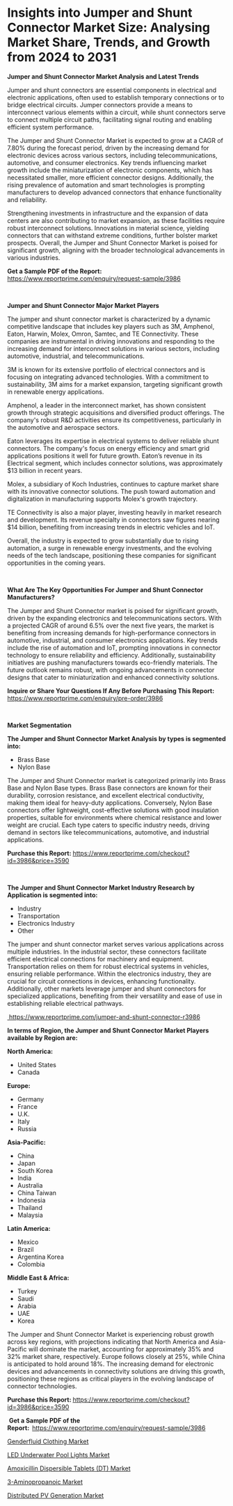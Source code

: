 <p><h1>Insights into Jumper and Shunt Connector Market Size: Analysing Market Share, Trends, and Growth from 2024 to 2031</h1></p><p><strong>Jumper and Shunt Connector Market Analysis and Latest Trends</strong></p>
<p><p>Jumper and shunt connectors are essential components in electrical and electronic applications, often used to establish temporary connections or to bridge electrical circuits. Jumper connectors provide a means to interconnect various elements within a circuit, while shunt connectors serve to connect multiple circuit paths, facilitating signal routing and enabling efficient system performance. </p><p>The Jumper and Shunt Connector Market is expected to grow at a CAGR of 7.80% during the forecast period, driven by the increasing demand for electronic devices across various sectors, including telecommunications, automotive, and consumer electronics. Key trends influencing market growth include the miniaturization of electronic components, which has necessitated smaller, more efficient connector designs. Additionally, the rising prevalence of automation and smart technologies is prompting manufacturers to develop advanced connectors that enhance functionality and reliability. </p><p>Strengthening investments in infrastructure and the expansion of data centers are also contributing to market expansion, as these facilities require robust interconnect solutions. Innovations in material science, yielding connectors that can withstand extreme conditions, further bolster market prospects. Overall, the Jumper and Shunt Connector Market is poised for significant growth, aligning with the broader technological advancements in various industries.</p></p>
<p><strong>Get a Sample PDF of the Report:&nbsp;</strong> <a href="https://www.reportprime.com/enquiry/request-sample/3986?utm_campaign=1143&utm_medium=2&utm_source=Github&utm_content=ia&utm_term=27112024&utm_id=jumper-and-shunt-connector">https://www.reportprime.com/enquiry/request-sample/3986</a></p>
<p>&nbsp;</p>
<p><strong>Jumper and Shunt Connector Major Market Players</strong></p>
<p><p>The jumper and shunt connector market is characterized by a dynamic competitive landscape that includes key players such as 3M, Amphenol, Eaton, Harwin, Molex, Omron, Samtec, and TE Connectivity. These companies are instrumental in driving innovations and responding to the increasing demand for interconnect solutions in various sectors, including automotive, industrial, and telecommunications.</p><p>3M is known for its extensive portfolio of electrical connectors and is focusing on integrating advanced technologies. With a commitment to sustainability, 3M aims for a market expansion, targeting significant growth in renewable energy applications.</p><p>Amphenol, a leader in the interconnect market, has shown consistent growth through strategic acquisitions and diversified product offerings. The company's robust R&D activities ensure its competitiveness, particularly in the automotive and aerospace sectors.</p><p>Eaton leverages its expertise in electrical systems to deliver reliable shunt connectors. The company's focus on energy efficiency and smart grid applications positions it well for future growth. Eaton’s revenue in its Electrical segment, which includes connector solutions, was approximately $13 billion in recent years.</p><p>Molex, a subsidiary of Koch Industries, continues to capture market share with its innovative connector solutions. The push toward automation and digitalization in manufacturing supports Molex's growth trajectory.</p><p>TE Connectivity is also a major player, investing heavily in market research and development. Its revenue specialty in connectors saw figures nearing $14 billion, benefiting from increasing trends in electric vehicles and IoT.</p><p>Overall, the industry is expected to grow substantially due to rising automation, a surge in renewable energy investments, and the evolving needs of the tech landscape, positioning these companies for significant opportunities in the coming years.</p></p>
<p>&nbsp;</p>
<p><strong>What Are The Key Opportunities For Jumper and Shunt Connector Manufacturers?</strong></p>
<p><p>The Jumper and Shunt Connector market is poised for significant growth, driven by the expanding electronics and telecommunications sectors. With a projected CAGR of around 6.5% over the next five years, the market is benefiting from increasing demands for high-performance connectors in automotive, industrial, and consumer electronics applications. Key trends include the rise of automation and IoT, prompting innovations in connector technology to ensure reliability and efficiency. Additionally, sustainability initiatives are pushing manufacturers towards eco-friendly materials. The future outlook remains robust, with ongoing advancements in connector designs that cater to miniaturization and enhanced connectivity solutions.</p></p>
<p><strong>Inquire or Share Your Questions If Any Before Purchasing This Report:</strong> <a href="https://www.reportprime.com/enquiry/pre-order/3986?utm_campaign=1143&utm_medium=2&utm_source=Github&utm_content=ia&utm_term=27112024&utm_id=jumper-and-shunt-connector">https://www.reportprime.com/enquiry/pre-order/3986</a></p>
<p>&nbsp;</p>
<p><strong>Market Segmentation</strong></p>
<p><strong>The Jumper and Shunt Connector Market Analysis by types is segmented into:</strong></p>
<p><ul><li>Brass Base</li><li>Nylon Base</li></ul></p>
<p><p>The Jumper and Shunt Connector market is categorized primarily into Brass Base and Nylon Base types. Brass Base connectors are known for their durability, corrosion resistance, and excellent electrical conductivity, making them ideal for heavy-duty applications. Conversely, Nylon Base connectors offer lightweight, cost-effective solutions with good insulation properties, suitable for environments where chemical resistance and lower weight are crucial. Each type caters to specific industry needs, driving demand in sectors like telecommunications, automotive, and industrial applications.</p></p>
<p><strong>Purchase this Report:&nbsp;</strong><a href="https://www.reportprime.com/checkout?id=3986&price=3590&utm_campaign=1143&utm_medium=2&utm_source=Github&utm_content=ia&utm_term=27112024&utm_id=jumper-and-shunt-connector">https://www.reportprime.com/checkout?id=3986&price=3590</a></p>
<p>&nbsp;</p>
<p><strong>The Jumper and Shunt Connector Market Industry Research by Application is segmented into:</strong></p>
<p><ul><li>Industry</li><li>Transportation</li><li>Electronics Industry</li><li>Other</li></ul></p>
<p><p>The jumper and shunt connector market serves various applications across multiple industries. In the industrial sector, these connectors facilitate efficient electrical connections for machinery and equipment. Transportation relies on them for robust electrical systems in vehicles, ensuring reliable performance. Within the electronics industry, they are crucial for circuit connections in devices, enhancing functionality. Additionally, other markets leverage jumper and shunt connectors for specialized applications, benefiting from their versatility and ease of use in establishing reliable electrical pathways.</p></p>
<p><a href="https://www.reportprime.com/jumper-and-shunt-connector-r3986?utm_campaign=1143&utm_medium=2&utm_source=Github&utm_content=ia&utm_term=27112024&utm_id=jumper-and-shunt-connector">&nbsp;https://www.reportprime.com/jumper-and-shunt-connector-r3986</a></p>
<p><strong>In terms of Region, the Jumper and Shunt Connector Market Players available by Region are:</strong></p>
<p>
    <p> <strong> North America: </strong>
        <ul>
            <li>United States</li>
            <li>Canada</li>
        </ul>
        </p> 
    <p> <strong> Europe: </strong>
        <ul>
            <li>Germany</li>
            <li>France</li>
            <li>U.K.</li>
            <li>Italy</li>
            <li>Russia</li>
        </ul>
        </p> 
    <p> <strong> Asia-Pacific: </strong>
        <ul>
            <li>China</li>
            <li>Japan</li>
            <li>South Korea</li>
            <li>India</li>
            <li>Australia</li>
            <li>China Taiwan</li>
            <li>Indonesia</li>
            <li>Thailand</li>
            <li>Malaysia</li>
        </ul>
        </p> 
    <p> <strong> Latin America: </strong>
        <ul>
            <li>Mexico</li>
            <li>Brazil</li>
            <li>Argentina Korea</li>
            <li>Colombia</li>
        </ul>
        </p> 
    <p> <strong> Middle East & Africa: </strong>
        <ul>
            <li>Turkey</li>
            <li>Saudi</li>
            <li>Arabia</li>
            <li>UAE</li>
            <li>Korea</li>
        </ul>
    </p>
    </p>
<p><p>The Jumper and Shunt Connector Market is experiencing robust growth across key regions, with projections indicating that North America and Asia-Pacific will dominate the market, accounting for approximately 35% and 32% market share, respectively. Europe follows closely at 25%, while China is anticipated to hold around 18%. The increasing demand for electronic devices and advancements in connectivity solutions are driving this growth, positioning these regions as critical players in the evolving landscape of connector technologies.</p></p>
<p><strong>Purchase this Report: </strong><a href="https://www.reportprime.com/checkout?id=3986&price=3590&utm_campaign=1143&utm_medium=2&utm_source=Github&utm_content=ia&utm_term=27112024&utm_id=jumper-and-shunt-connector">https://www.reportprime.com/checkout?id=3986&price=3590</a></p>
<p>&nbsp;<strong>Get a Sample PDF of the Report:&nbsp;&nbsp;</strong><a href="https://www.reportprime.com/enquiry/request-sample/3986?utm_campaign=1143&utm_medium=2&utm_source=Github&utm_content=ia&utm_term=27112024&utm_id=jumper-and-shunt-connector">https://www.reportprime.com/enquiry/request-sample/3986</a></p>
<p><strong></strong></p>
<p><p><a href="https://www.linkedin.com/pulse/genderfluid-clothing-market-dynamics-application-types-i3xxc?utm_campaign=1143&utm_medium=2&utm_source=Github&utm_content=ia&utm_term=27112024&utm_id=jumper-and-shunt-connector">Genderfluid Clothing Market</a></p><p><a href="https://www.linkedin.com/pulse/led-underwater-pool-lights-market-size-segmentation-trends-csqoc?utm_campaign=1143&utm_medium=2&utm_source=Github&utm_content=ia&utm_term=27112024&utm_id=jumper-and-shunt-connector">LED Underwater Pool Lights Market</a></p><p><a href="https://issuu.com/reportprime-2/docs/amoxicillin-dispersible-tablets-dt-_caa967af23398e?utm_campaign=1143&utm_medium=2&utm_source=Github&utm_content=ia&utm_term=27112024&utm_id=jumper-and-shunt-connector">Amoxicillin Dispersible Tablets (DT) Market</a></p><p><a href="https://issuu.com/reportprime-2/docs/3-aminopropanoic-market-size-2030.p_71150fcf664dd1?utm_campaign=1143&utm_medium=2&utm_source=Github&utm_content=ia&utm_term=27112024&utm_id=jumper-and-shunt-connector">3-Aminopropanoic Market</a></p><p><a href="https://www.linkedin.com/pulse/distributed-pv-generation-market-research-report-forecast-jejhe?utm_campaign=1143&utm_medium=2&utm_source=Github&utm_content=ia&utm_term=27112024&utm_id=jumper-and-shunt-connector">Distributed PV Generation Market</a></p></p>